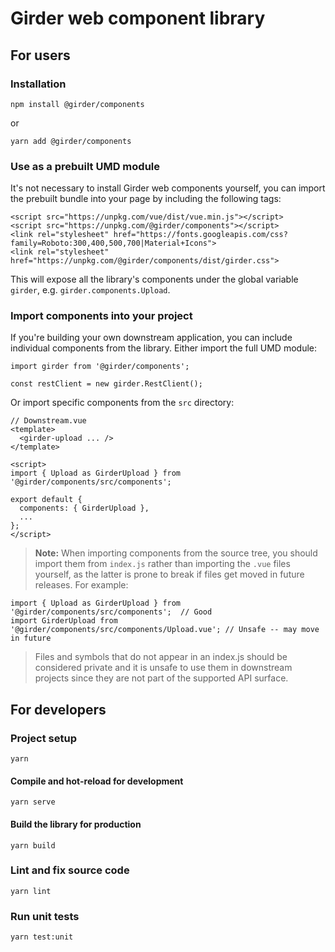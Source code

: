 # Girder web component library

## For users
### Installation
    npm install @girder/components
    
or

    yarn add @girder/components

### Use as a prebuilt UMD module

It's not necessary to install Girder web components yourself, you can import the prebuilt bundle
into your page by including the following tags:

    <script src="https://unpkg.com/vue/dist/vue.min.js"></script>
    <script src="https://unpkg.com/@girder/components"></script>
    <link rel="stylesheet" href="https://fonts.googleapis.com/css?family=Roboto:300,400,500,700|Material+Icons">
    <link rel="stylesheet" href="https://unpkg.com/@girder/components/dist/girder.css">

This will expose all the library's components under the global variable `girder`, e.g.
`girder.components.Upload`.

### Import components into your project

If you're building your own downstream application, you can include individual components from
the library. Either import the full UMD module:

    import girder from '@girder/components';
    
    const restClient = new girder.RestClient();
    
Or import specific components from the `src` directory:

    // Downstream.vue
    <template>
      <girder-upload ... />
    </template>
    
    <script>
    import { Upload as GirderUpload } from '@girder/components/src/components';
    
    export default {
      components: { GirderUpload },
      ...
    };
    </script>

> **Note:** When importing components from the source tree, you should import
  them from `index.js` rather than importing the `.vue` files yourself, as the
  latter is prone to break if files get moved in future releases. For example:
  ```
  import { Upload as GirderUpload } from '@girder/components/src/components';  // Good
  import GirderUpload from '@girder/components/src/components/Upload.vue'; // Unsafe -- may move in future
  ```
  > Files and symbols that do not appear in an index.js should be considered private and it
  is unsafe to use them in downstream projects since they are not part of the supported API surface.

## For developers
### Project setup
    yarn

#### Compile and hot-reload for development
    yarn serve

#### Build the library for production
    yarn build

### Lint and fix source code
    yarn lint

### Run unit tests
    yarn test:unit
